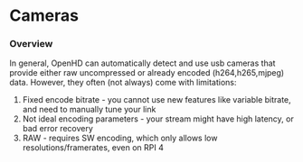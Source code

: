 # Cameras

### Overview


In general, OpenHD can automatically detect and use usb cameras that provide either raw uncompressed or 
already encoded (h264,h265,mjpeg) data.
However, they often (not always) come with limitations:

1) Fixed encode bitrate - you cannot use new features like variable bitrate, and need to manually tune your link
2) Not ideal encoding parameters - your stream might have high latency, or bad error recovery
3) RAW - requires SW encoding, which only allows low resolutions/framerates, even on RPI 4
